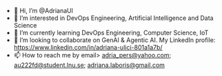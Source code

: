 - 👋 Hi, I’m @AdrianaUl
- 👀 I’m interested in DevOps Engineering, Artificial Intelligence and Data Science
- 🌱 I’m currently learning DevOps Engineering, Computer Science, IoT
- 💞️ I’m looking to collaborate on GenAI & Agentic AI.
My LinkedIn profile: https://www.linkedin.com/in/adriana-ulici-801a1a7b/
- 📫 How to reach me by email> adria_pers@yahoo.com; au222fd@student.lnu.se; adriana.laboris@gmail.com

<!---
AdrianaUl/AdrianaUl is a ✨ special ✨ repository because its `README.md` (this file) appears on your GitHub profile.
You can click the Preview link to take a look at your changes.
--->
